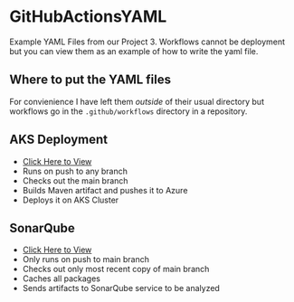# GitHubActionsYAML
Example YAML Files from our Project 3. Workflows cannot be deployment but you can view them as an example of how to write the yaml file.

##  Where to put the YAML files
For convienience I have left them *outside* of their usual directory but workflows go in the `.github/workflows` directory in a repository.

## AKS Deployment
- [Click Here to View](aksdeployment.yaml)
- Runs on push to any branch
- Checks out the main branch
- Builds Maven artifact and pushes it to Azure
- Deploys it on AKS Cluster

##  SonarQube
- [Click Here to View](sonar.yaml)
- Only runs on push to main branch
- Checks out only most recent copy of main branch
- Caches all packages
- Sends artifacts to SonarQube service to be analyzed
